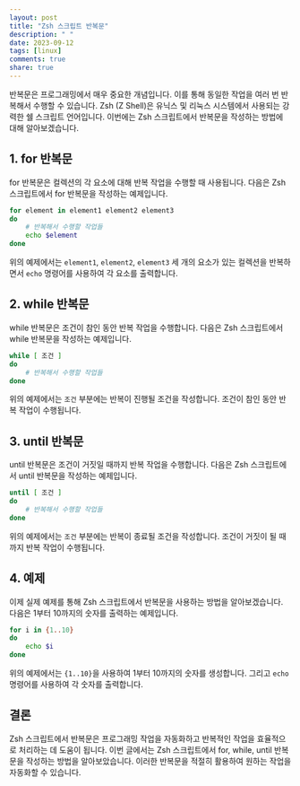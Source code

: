 ```yaml
---
layout: post
title: "Zsh 스크립트 반복문"
description: " "
date: 2023-09-12
tags: [linux]
comments: true
share: true
---
```


반복문은 프로그래밍에서 매우 중요한 개념입니다. 이를 통해 동일한 작업을 여러 번 반복해서 수행할 수 있습니다. Zsh (Z Shell)은 유닉스 및 리눅스 시스템에서 사용되는 강력한 쉘 스크립트 언어입니다. 이번에는 Zsh 스크립트에서 반복문을 작성하는 방법에 대해 알아보겠습니다.

## 1. for 반복문

for 반복문은 컬렉션의 각 요소에 대해 반복 작업을 수행할 때 사용됩니다. 다음은 Zsh 스크립트에서 for 반복문을 작성하는 예제입니다.

```zsh
for element in element1 element2 element3
do
    # 반복해서 수행할 작업들
    echo $element
done
```

위의 예제에서는 `element1`, `element2`, `element3` 세 개의 요소가 있는 컬렉션을 반복하면서 `echo` 명령어를 사용하여 각 요소를 출력합니다.

## 2. while 반복문

while 반복문은 조건이 참인 동안 반복 작업을 수행합니다. 다음은 Zsh 스크립트에서 while 반복문을 작성하는 예제입니다.

```zsh
while [ 조건 ]
do
    # 반복해서 수행할 작업들
done
```

위의 예제에서는 `조건` 부분에는 반복이 진행될 조건을 작성합니다. 조건이 참인 동안 반복 작업이 수행됩니다.

## 3. until 반복문

until 반복문은 조건이 거짓일 때까지 반복 작업을 수행합니다. 다음은 Zsh 스크립트에서 until 반복문을 작성하는 예제입니다.

```zsh
until [ 조건 ]
do
    # 반복해서 수행할 작업들
done
```

위의 예제에서는 `조건` 부분에는 반복이 종료될 조건을 작성합니다. 조건이 거짓이 될 때까지 반복 작업이 수행됩니다.

## 4. 예제

이제 실제 예제를 통해 Zsh 스크립트에서 반복문을 사용하는 방법을 알아보겠습니다. 다음은 1부터 10까지의 숫자를 출력하는 예제입니다.

```zsh
for i in {1..10}
do
    echo $i
done
```

위의 예제에서는 `{1..10}`을 사용하여 1부터 10까지의 숫자를 생성합니다. 그리고 `echo` 명령어를 사용하여 각 숫자를 출력합니다.

## 결론

Zsh 스크립트에서 반복문은 프로그래밍 작업을 자동화하고 반복적인 작업을 효율적으로 처리하는 데 도움이 됩니다. 이번 글에서는 Zsh 스크립트에서 for, while, until 반복문을 작성하는 방법을 알아보았습니다. 이러한 반복문을 적절히 활용하여 원하는 작업을 자동화할 수 있습니다.